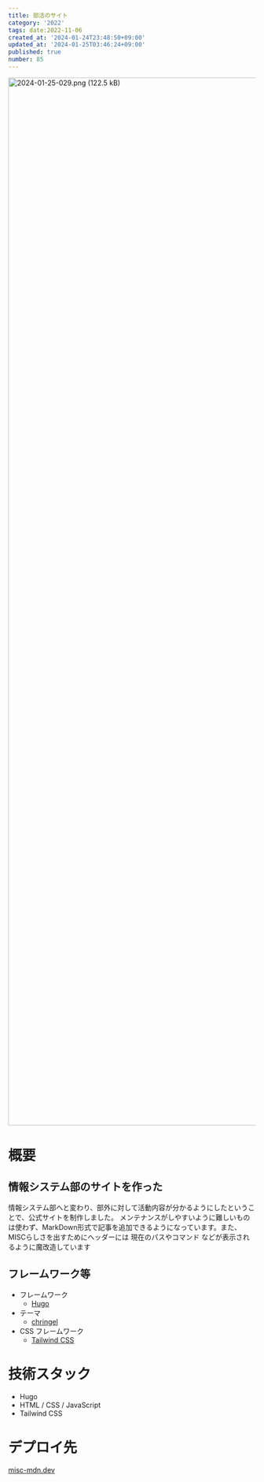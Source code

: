 ```yaml
---
title: 部活のサイト
category: '2022'
tags: date:2022-11-06
created_at: '2024-01-24T23:48:50+09:00'
updated_at: '2024-01-25T03:46:24+09:00'
published: true
number: 85
---
```


<img width="2128" alt="2024-01-25-029.png (122.5 kB)" src="https://img.esa.io/uploads/production/attachments/21347/2024/01/25/148142/a58cd4d1-8422-4cb5-9789-7e8f76886cf9.png">


# 概要
## 情報システム部のサイトを作った
情報システム部へと変わり、部外に対して活動内容が分かるようにしたということで、公式サイトを制作しました。
メンテナンスがしやすいように難しいものは使わず、MarkDown形式で記事を追加できるようになっています。また、MISCらしさを出すためにヘッダーには 現在のパスやコマンド などが表示されるように魔改造しています

## フレームワーク等
- フレームワーク
  - [Hugo](https://gohugo.io/)
- テーマ
  - [chringel](https://themes.gohugo.io/themes/chringel-hugo-theme/)
- CSS フレームワーク
  - [Tailwind CSS](https://tailwindcss.com/)

# 技術スタック
- Hugo
- HTML / CSS / JavaScript
- Tailwind CSS

# デプロイ先
[misc-mdn.dev](https://misc-mdn.dev/)

